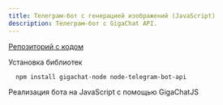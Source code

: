 ```yaml
---
title: Телеграм-бот c генерацией изображений (JavaScript)
description: Телеграм-бот с GigaChat API.
---
```


[Репозиторий с кодом](https://github.com/zloishavrin/gigachat-tg-bot)

Установка библиотек

```shell
  npm install gigachat-node node-telegram-bot-api
```

Реализация бота на JavaScript с помощью GigaChatJS

```javascript

```